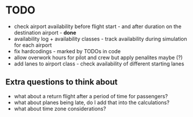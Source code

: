 # TODO

- check airport availability before flight start - and after duration on the destination airport - **done**
- availability log + availability classes - track availability during simulation for each airport
- fix hardcodings - marked by TODOs in code
- allow overwork hours for pilot and crew but apply penalites maybe (?)
- add lanes to airport class - check availability of different starting lanes

## Extra questions to think about

- what about a return flight after a period of time for passengers?
- what about planes being late, do I add that into the calculations?
- what about time zone considerations?
